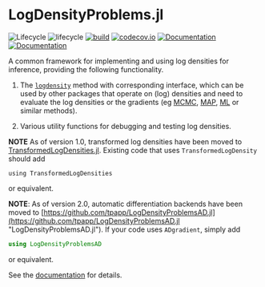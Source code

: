 # LogDensityProblems.jl

![Lifecycle](https://img.shields.io/badge/lifecycle-experimental-orange.svg)
![lifecycle](https://img.shields.io/badge/lifecycle-maturing-blue.svg)
[![build](https://github.com/tpapp/LogDensityProblems.jl/workflows/CI/badge.svg)](https://github.com/tpapp/LogDensityProblems.jl/actions?query=workflow%3ACI)
[![codecov.io](http://codecov.io/github/tpapp/LogDensityProblems.jl/coverage.svg?branch=master)](http://codecov.io/github/tpapp/LogDensityProblems.jl?branch=master)
[![Documentation](https://img.shields.io/badge/docs-stable-blue.svg)](https://tpapp.github.io/LogDensityProblems.jl/stable)
[![Documentation](https://img.shields.io/badge/docs-master-blue.svg)](https://tpapp.github.io/LogDensityProblems.jl/dev)

A common framework for implementing and using log densities for inference, providing the following functionality.

1. The [`logdensity`](https://tamaspapp.eu/LogDensityProblems.jl/dev/#LogDensityProblems.logdensity) method with corresponding interface, which can be used by other packages that operate on (log) densities and need to evaluate the log densities or the gradients (eg [MCMC](https://en.wikipedia.org/wiki/Markov_chain_Monte_Carlo), [MAP](https://en.wikipedia.org/wiki/Maximum_a_posteriori_estimation), [ML](https://en.wikipedia.org/wiki/Maximum_likelihood_estimation) or similar methods).

2. Various utility functions for debugging and testing log densities.

**NOTE** As of version 1.0, transformed log densities have been moved to [TransformedLogDensities.jl](https://github.com/tpapp/TransformedLogDensities.jl). Existing code that uses `TransformedLogDensity` should add
```
using TransformedLogDensities
```
or equivalent.

**NOTE**: As of version 2.0, automatic differentiation backends have been moved to [https://github.com/tpapp/LogDensityProblemsAD.jl](https://github.com/tpapp/LogDensityProblemsAD.jl "LogDensityProblemsAD.jl"). If your code uses `ADgradient`, simply add
```julia
using LogDensityProblemsAD
```
or equivalent.

See the [documentation](https://tpapp.github.io/LogDensityProblems.jl/dev) for details.
